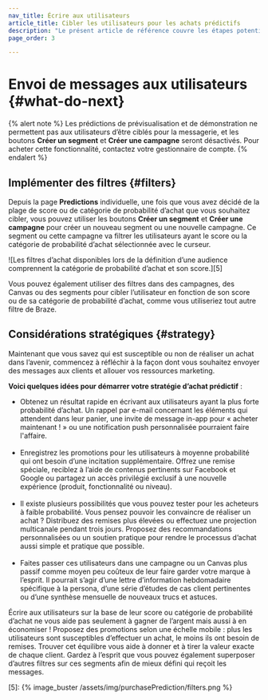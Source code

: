 ```yaml
---
nav_title: Écrire aux utilisateurs
article_title: Cibler les utilisateurs pour les achats prédictifs
description: "Le présent article de référence couvre les étapes potentielles à réaliser après avoir créé une prédiction d’achat, comme l’implémentation de filtres et les considérations stratégiques."
page_order: 3

---
```


# Envoi de messages aux utilisateurs {#what-do-next}

{% alert note %}
Les prédictions de prévisualisation et de démonstration ne permettent pas aux utilisateurs d’être ciblés pour la messagerie, et les boutons **Créer un segment** et **Créer une campagne** seront désactivés. Pour acheter cette fonctionnalité, contactez votre gestionnaire de compte.
{% endalert %}

## Implémenter des filtres {#filters}

Depuis la page **Predictions** individuelle, une fois que vous avez décidé de la plage de score ou de catégorie de probabilité d’achat que vous souhaitez cibler, vous pouvez utiliser les boutons **Créer un segment** et **Créer une campagne** pour créer un nouveau segment ou une nouvelle campagne. Ce segment ou cette campagne va filtrer les utilisateurs ayant le score ou la catégorie de probabilité d’achat sélectionnée avec le curseur.

![Les filtres d’achat disponibles lors de la définition d’une audience comprennent la catégorie de probabilité d’achat et son score.][5]

Vous pouvez également utiliser des filtres dans des campagnes, des Canvas ou des segments pour cibler l’utilisateur en fonction de son score ou de sa catégorie de probabilité d’achat, comme vous utiliseriez tout autre filtre de Braze.

## Considérations stratégiques {#strategy}

Maintenant que vous savez qui est susceptible ou non de réaliser un achat dans l’avenir, commencez à réfléchir à la façon dont vous souhaitez envoyer des messages aux clients et allouer vos ressources marketing. 

**Voici quelques idées pour démarrer votre stratégie d’achat prédictif** :

- Obtenez un résultat rapide en écrivant aux utilisateurs ayant la plus forte probabilité d’achat. Un rappel par e-mail concernant les éléments qui attendent dans leur panier, une invite de message in-app pour « acheter maintenant ! » ou une notification push personnalisée pourraient faire l'affaire.<br><br>
- Enregistrez les promotions pour les utilisateurs à moyenne probabilité qui ont besoin d’une incitation supplémentaire. Offrez une remise spéciale, reciblez à l’aide de contenus pertinents sur Facebook et Google ou partagez un accès privilégié exclusif à une nouvelle expérience (produit, fonctionnalité ou niveau).<br><br>
- Il existe plusieurs possibilités que vous pouvez tester pour les acheteurs à faible probabilité. Vous pensez pouvoir les convaincre de réaliser un achat ? Distribuez des remises plus élevées ou effectuez une projection multicanale pendant trois jours. Proposez des recommandations personnalisées ou un soutien pratique pour rendre le processus d’achat aussi simple et pratique que possible.<br><br>
- Faites passer ces utilisateurs dans une campagne ou un Canvas plus passif comme moyen peu coûteux de leur faire garder votre marque à l’esprit. Il pourrait s’agir d’une lettre d’information hebdomadaire spécifique à la persona, d’une série d’études de cas client pertinentes ou d’une synthèse mensuelle de nouveaux trucs et astuces.

Écrire aux utilisateurs sur la base de leur score ou catégorie de probabilité d’achat ne vous aide pas seulement à gagner de l’argent mais aussi à en économiser ! Proposez des promotions selon une échelle mobile : plus les utilisateurs sont susceptibles d’effectuer un achat, le moins ils ont besoin de remises. Trouver cet équilibre vous aide à donner et à tirer la valeur exacte de chaque client. Gardez à l’esprit que vous pouvez également superposer d’autres filtres sur ces segments afin de mieux défini qui reçoit les messages.

[5]: {% image_buster /assets/img/purchasePrediction/filters.png %}
